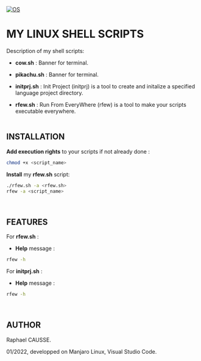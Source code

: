 [![OS](https://img.shields.io/badge/os-linux-blue.svg)](https://shields.io/)

# MY LINUX SHELL SCRIPTS

Description of my shell scripts:

* **cow.sh** : Banner for terminal.

* **pikachu.sh** : Banner for terminal.

* **initprj.sh** : Init Project (initprj) is a tool to create and initalize a specified language project directory.

* **rfew.sh** : Run From EveryWhere (rfew) is a tool to make your scripts executable everywhere.
<br><br>

## INSTALLATION

**Add execution rights** to your scripts if not already done :
```bash
chmod +x <script_name>
```
**Install** my **rfew.sh** script:
```bash
./rfew.sh -a <rfew.sh>
rfew -a <script_name>
```
<br>

## FEATURES

For **rfew.sh** :
* **Help** message :
```bash
rfew -h
```

For **initprj.sh** :
* **Help** message :
```bash
rfew -h
```
<br>

## AUTHOR

Raphael CAUSSE.

01/2022, developped on Manjaro Linux, Visual Studio Code.